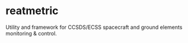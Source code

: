 # reatmetric
Utility and framework for CCSDS/ECSS spacecraft and ground elements monitoring &amp; control.
